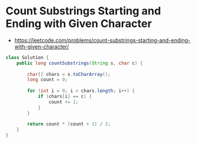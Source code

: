 # Count Substrings Starting and Ending with Given Character

- https://leetcode.com/problems/count-substrings-starting-and-ending-with-given-character/

```java
class Solution {
    public long countSubstrings(String s, char c) {
        
        char[] chars = s.toCharArray();
        long count = 0;
        
        for (int i = 0; i < chars.length; i++) {
            if (chars[i] == c) {
                count += 1;
            }
        }
        
        return count * (count + 1) / 2;
    }
}
```
